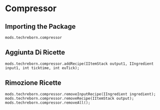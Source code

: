# Compressor

## Importing the Package
`mods.techreborn.compressor`

## Aggiunta Di Ricette
```zenscript
mods.techreborn.compressor.addRecipe(IItemStack output1, IIngredient input1, int ticktime, int euTick);
```

## Rimozione Ricette
```zenscript
mods.techreborn.compressor.removeInputRecipe(IIngredient ingredient);
mods.techreborn.compressor.removeRecipe(IItemStack output);
mods.techreborn.compressor.removeAll();
```
